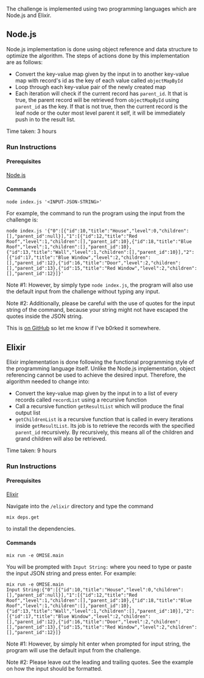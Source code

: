The challenge is implemented using two programming languages which are Node.js and Elixir.

## Node.js
Node.js implementation is done using object reference and data structure to optimize the algorithm. The steps of actions done by this implementation are as follows:

 * Convert the key-value map given by the input in to another key-value map with record's id as the key of each value called `objectMapById`
 * Loop through each key-value pair of the newly created map
 * Each iteration will check if the current record has `parent_id`. It that is true, the parent record will be retrieved from `objectMapById` using `parent_id` as the key. If that is not true, then the current record is the leaf node or the outer most level parent it self, it will be immediately push in to the result list.

Time taken: 3 hours

### Run Instructions
#### Prerequisites
[Node.js](https://nodejs.org/en/)

#### Commands

```
node index.js '<INPUT-JSON-STRING>'
```
For example, the command to run the program using the input from the challenge is:
```
node index.js '{"0":[{"id":10,"title":"House","level":0,"children":[],"parent_id":null}],"1":[{"id":12,"title":"Red Roof","level":1,"children":[],"parent_id":10},{"id":18,"title":"Blue Roof","level":1,"children":[],"parent_id":10},{"id":13,"title":"Wall","level":1,"children":[],"parent_id":10}],"2":[{"id":17,"title":"Blue Window","level":2,"children":[],"parent_id":12},{"id":16,"title":"Door","level":2,"children":[],"parent_id":13},{"id":15,"title":"Red Window","level":2,"children":[],"parent_id":12}]}'
```
Note #1: However, by simply type `node index.js`, the program will also use the default input from the challenge without typing any input. 

Note #2: Additionally, please be careful with the use of quotes for the input string of the command, because your string might not have escaped the quotes inside the JSON string.

This is [on GitHub](https://github.com/jbt/markdown-editor) so let me know if I've b0rked it somewhere.


## Elixir
Elixir implementation is done following the functional programming style of the programming language itself. Unlike the Node.js implementation, object referencing cannot be used to achieve the desired input. Therefore, the algorithm needed to change into:

 * Convert the key-value map given by the input in to a list of every records called `recordList` using a recursive function
 * Call a recursive function `getResultList` which will produce the final output list
 * `getChildrenList` is a recursive function that is called in every iterations inside `getResultList`. Its job is to retrieve the records with the specified `parent_id` recursively. By recursively, this means all of the children and grand children will also be retrieved.

Time taken: 9 hours

### Run Instructions
#### Prerequisites
[Elixir](https://elixir-lang.org/)

Navigate into the `/elixir` directory and type the command
```
mix deps.get
```
to install the dependencies.

#### Commands

```
mix run -e OMISE.main
```
You will be prompted with `Input String:` where you need to type or paste the input JSON string and press enter. For example:
```
mix run -e OMISE.main
Input String:{"0":[{"id":10,"title":"House","level":0,"children":[],"parent_id":null}],"1":[{"id":12,"title":"Red Roof","level":1,"children":[],"parent_id":10},{"id":18,"title":"Blue Roof","level":1,"children":[],"parent_id":10},{"id":13,"title":"Wall","level":1,"children":[],"parent_id":10}],"2":[{"id":17,"title":"Blue Window","level":2,"children":[],"parent_id":12},{"id":16,"title":"Door","level":2,"children":[],"parent_id":13},{"id":15,"title":"Red Window","level":2,"children":[],"parent_id":12}]}
```
Note #1: However, by simply hit enter when prompted for input string, the program will use the default input from the challenge.

Note #2: Please leave out the leading and trailing quotes. See the example on how the input should be formatted.
